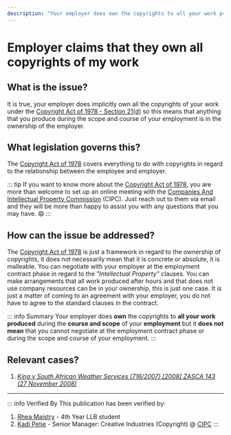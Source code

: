 ```yaml
---
description: "Your employer does own the copyrights to all your work produced during the course and scope of your employment but it does not mean that you cannot negotiate at the employment contract phase."
---
```


# Employer claims that they own all copyrights of my work

## What is the issue?

It is true, your employer does implicitly own all the copyrights of your work under the [Copyright Act of 1978 - Section 21(d)](https://lawlibrary.org.za/akn/za/act/1978/98/eng@1987-09-25#chp_1__sec_21) so this means that anything that you produce during the scope and course of your employment is in the ownership of the employer.

## What legislation governs this?

The [Copyright Act of 1978](https://lawlibrary.org.za/akn/za/act/1978/98/eng@1987-09-25) covers everything to do with copyrights in regard to the relationship between the employee and employer.

::: tip
If you want to know more about the [Copyright Act of 1978](https://lawlibrary.org.za/akn/za/act/1978/98/eng@1987-09-25), you are more than welcome to set up an online meeting with the [Companies And Intellectual Property Commission](https://www.cipc.co.za/) (CIPC). Just reach out to them via email and they will be more than happy to assist you with any questions that you may have. :smile:
:::

## How can the issue be addressed?

The [Copyright Act of 1978](https://lawlibrary.org.za/akn/za/act/1978/98/eng@1987-09-25) is just a framework in regard to the ownership of copyrights, it does not necessarily mean that it is concrete or absolute, it is malleable. You can negotiate with your employer at the employment contract phase in regard to the _"Intellectual Property"_ clauses. You can make arrangements that all work produced after hours and that does not use company resources can be in your ownership, this is just one case. It is just a matter of coming to an agreement with your employer, you do not have to agree to the standard clauses in the contract.

::: info Summary
Your employer does **own** the copyrights to **all your work produced** during the **course and scope** of your **employment** but it **does not mean** that you cannot negotiate at the employment contract phase or during the scope and course of your employment.
:::

## Relevant cases?

1. _[King v South African Weather Services (716/2007) [2008] ZASCA 143 (27 November 2008)](https://lawlibrary.org.za/akn/za/judgment/zasca/2008/143/eng@2008-11-27)_

---

::: info Verified By
This publication has been verified by:

1. [Rhea Maistry](https://www.linkedin.com/in/rhea-maistry-38922421b/) - 4th Year LLB student
2. [Kadi Petje](mailto:KPetje@cipc.co.za) - Senior Manager: Creative Industries (Copyright) @ [CIPC](https://www.cipc.co.za/)
:::